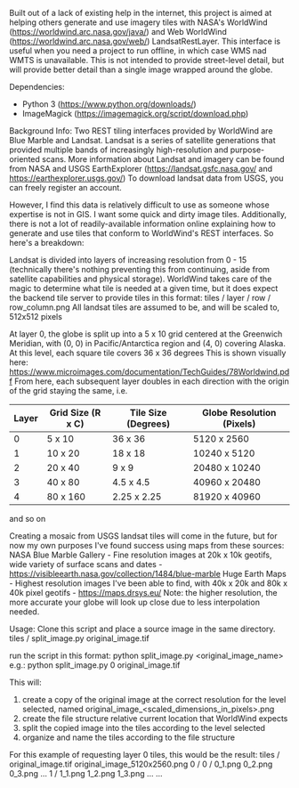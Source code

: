 Built out of a lack of existing help in the internet, this project is aimed at helping others generate and use imagery tiles with NASA's WorldWind (https://worldwind.arc.nasa.gov/java/) and Web WorldWind (https://worldwind.arc.nasa.gov/web/) LandsatRestLayer.
This interface is useful when you need a project to run offline, in which case WMS nad WMTS is unavailable. This is not intended to provide street-level detail, but will provide better detail than a single image wrapped around the globe.

Dependencies: 
- Python 3 (https://www.python.org/downloads/)
- ImageMagick (https://imagemagick.org/script/download.php)

Background Info:
Two REST tiling interfaces provided by WorldWind are Blue Marble and Landsat. Landsat is a series of satellite generations that provided multiple bands of increasingly high-resolution and purpose-oriented scans.
More information about Landsat and imagery can be found from NASA and USGS EarthExplorer (https://landsat.gsfc.nasa.gov/ and https://earthexplorer.usgs.gov/)
To download landsat data from USGS, you can freely register an account.

However, I find this data is relatively difficult to use as someone whose expertise is not in GIS. I want some quick and dirty image tiles. Additionally, there is not a lot of readily-available information online explaining how
to generate and use tiles that conform to WorldWind's REST interfaces. So here's a breakdown:

Landsat is divided into layers of increasing resolution from 0 - 15 (technically there's nothing preventing this from continuing, aside from satellite capabilities and physical storage). 
WorldWind takes care of the magic to determine what tile is needed at a given time, but it does expect the backend tile server to provide tiles in this format:
tiles / layer / row / row_column.png
All landsat tiles are assumed to be, and will be scaled to, 512x512 pixels

At layer 0, the globe is split up into a 5 x 10 grid centered at the Greenwich Meridian, with (0, 0) in Pacific/Antarctica region and (4, 0) covering Alaska. At this level, each square tile covers 36 x 36 degrees
This is shown visually here: https://www.microimages.com/documentation/TechGuides/78Worldwind.pdf
From here, each subsequent layer doubles in each direction with the origin of the grid staying the same, i.e.

| Layer | Grid Size (R x C) | Tile Size (Degrees) | Globe Resolution (Pixels) |
| ----- | ----------------- | ------------------- | ------------------------- |
|   0   |       5 x 10      |        36 x 36      |         5120 x 2560       |
|   1   |      10 x 20      |        18 x 18      |        10240 x 5120       |
|   2   |      20 x 40      |         9 x 9       |        20480 x 10240      |
|   3   |      40 x 80      |       4.5 x 4.5     |        40960 x 20480      |
|   4   |      80 x 160     |      2.25 x 2.25    |        81920 x 40960      |

and so on

Creating a mosaic from USGS landsat tiles will come in the future, but for now my own purposes I've found success using maps from these sources:
NASA Blue Marble Gallery - Fine resolution images at 20k x 10k geotifs, wide variety of surface scans and dates - https://visibleearth.nasa.gov/collection/1484/blue-marble 
Huge Earth Maps - Highest resolution images I've been able to find, with 40k x 20k and 80k x 40k pixel geotifs - https://maps.drsys.eu/ 
Note: the higher resolution, the more accurate your globe will look up close due to less interpolation needed.

Usage:
Clone this script and place a source image in the same directory.
tiles /
  split_image.py
  original_image.tif

run the script in this format: python split_image.py <layer> <original_image_name>
e.g.: python split_image.py 0 original_image.tif

This will:
1. create a copy of the original image at the correct resolution for the level selected, named original_image_<scaled_dimensions_in_pixels>.png
2. create the file structure relative current location that WorldWind expects
3. split the copied image into the tiles according to the level selected
4. organize and name the tiles according to the file structure
   
  For this example of requesting layer 0 tiles, this would be the result:
  tiles /
     original_image.tif
     original_image_5120x2560.png
     0 /
       0 /
         0_1.png
         0_2.png
         0_3.png
         ...
       1 /
         1_1.png
         1_2.png
         1_3.png
         ...
       ...
   
